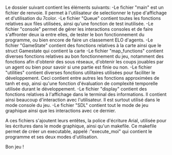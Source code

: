 Le dossier suivant contient les éléments suivants:
-Le fichier "main" est un fichier de renvoie. Il permet à l'utilisateur de selectionner le type d'affichage et d'utilisation du 7color.
-Le fichier "Queue" contient toutes les fonctions relatives aux files utilisées, ainsi qu'une fonction de test inutilisée.
-Le fichier "console" permet de gérer les interactions consoles et de faire s'affronter deux ia entre elles, de tester le bon fonctionnement du programme, ou bien encore de faire un classement ELO d'agents.
-Le fichier "GameState" contient des fonctions relatives à la carte ainsi que le struct Gamestate qui contient la carte
-Le fichier "map_functions" contient diverses fonctions relatives au bon fonctionnement du jeu, notamment des fonctions afin d'obtenir des sous réseaux, d'obtenir les coups jouables par un agent ou bien pour savoir si une partie est finie ou non.
-Le fichier "utilities" contient diverses fonctions utilitaires utilisées pour faciliter le développement. Ceci contient entre autres les fonctions approximées de tanh et exp, ainsi qu'une fonction d'évaluation de complexité temporelle utilisée durant le développement.
-Le fichier "display" contient des fonctions relatives à l'affichage dans le terminal des informations. Il contient ainsi beaucoup d'interaction avec l'utilisateur. Il est surtout utilisé dans le mode console du jeu.
-Le fichier "SDL" contient tout le mode de jeu graphique ainsi que les interactions avec ce dernier. 


A ces fichiers s'ajoutent leurs entêtes, la police d'écriture Arial, utilisée pour les écritures dans le mode graphique, ainsi qu'un makefile. Ce makefile permet de créer un executable, appelé :"execute_moi" qui contient le programme et ses deux modes d'utilisation.

Bon jeu !
